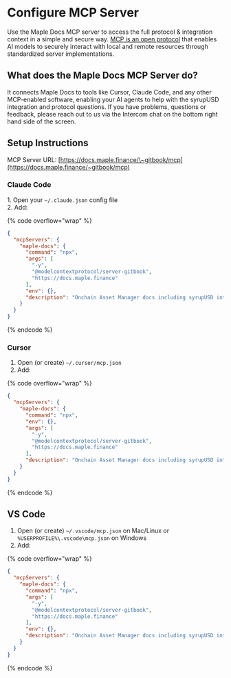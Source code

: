 # Configure MCP Server

Use the Maple Docs MCP server to access the full protocol & integration context in a simple and secure way. [MCP is an open protocol](https://modelcontextprotocol.io/specification/2025-03-26) that enables AI models to securely interact with local and remote resources through standardized server implementations.

## What does the Maple Docs MCP Server do?

It connects Maple Docs to tools like Cursor, Claude Code, and any other MCP-enabled software, enabling your AI agents to help with the syrupUSD integration and protocol questions. If you have problems, questions or feedback, please reach out to us via the Intercom chat on the bottom right hand side of the screen.

## Setup Instructions

MCP Server URL: [https://docs.maple.finance/\~gitbook/mcp](https://docs.maple.finance/~gitbook/mcp)

### **Claude Code**

1\. Open your `~/.claude.json` config file\
2\. Add:

{% code overflow="wrap" %}
```json
{
  "mcpServers": {
    "maple-docs": {
      "command": "npx",
      "args": [
        "-y",
        "@modelcontextprotocol/server-gitbook",
        "https://docs.maple.finance"
      ],
      "env": {},
      "description": "Onchain Asset Manager docs including syrupUSD integration and API references"
    }
  }
}
```
{% endcode %}

### **Cursor**

1. Open (or create) `~/.cursor/mcp.json`
2. Add:

{% code overflow="wrap" %}
```json
{
  "mcpServers": {
    "maple-docs": {
      "command": "npx",
      "env": {},
      "args": [
        "-y",
        "@modelcontextprotocol/server-gitbook",
        "https://docs.maple.finance"
      ],
      "description": "Onchain Asset Manager docs including syrupUSD integration and API references"
    }
  }
}
```
{% endcode %}

## VS Code

1. Open (or create) `~/.vscode/mcp.json` on Mac/Linux or `%USERPROFILE%\.vscode\mcp.json` on Windows
2. Add:

{% code overflow="wrap" %}
```json
{
  "mcpServers": {
    "maple-docs": {
      "command": "npx",
      "args": [
        "-y",
        "@modelcontextprotocol/server-gitbook",
        "https://docs.maple.finance"
      ],
      "env": {},
      "description": "Onchain Asset Manager docs including syrupUSD integration and API references"
    }
  }
}
```
{% endcode %}
